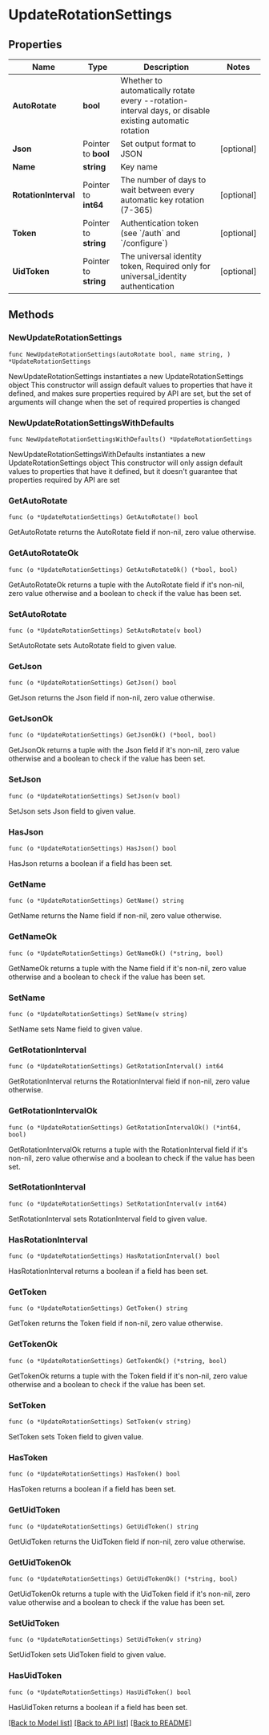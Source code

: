 # UpdateRotationSettings

## Properties

Name | Type | Description | Notes
------------ | ------------- | ------------- | -------------
**AutoRotate** | **bool** | Whether to automatically rotate every --rotation-interval days, or disable existing automatic rotation | 
**Json** | Pointer to **bool** | Set output format to JSON | [optional] 
**Name** | **string** | Key name | 
**RotationInterval** | Pointer to **int64** | The number of days to wait between every automatic key rotation (7-365) | [optional] 
**Token** | Pointer to **string** | Authentication token (see &#x60;/auth&#x60; and &#x60;/configure&#x60;) | [optional] 
**UidToken** | Pointer to **string** | The universal identity token, Required only for universal_identity authentication | [optional] 

## Methods

### NewUpdateRotationSettings

`func NewUpdateRotationSettings(autoRotate bool, name string, ) *UpdateRotationSettings`

NewUpdateRotationSettings instantiates a new UpdateRotationSettings object
This constructor will assign default values to properties that have it defined,
and makes sure properties required by API are set, but the set of arguments
will change when the set of required properties is changed

### NewUpdateRotationSettingsWithDefaults

`func NewUpdateRotationSettingsWithDefaults() *UpdateRotationSettings`

NewUpdateRotationSettingsWithDefaults instantiates a new UpdateRotationSettings object
This constructor will only assign default values to properties that have it defined,
but it doesn't guarantee that properties required by API are set

### GetAutoRotate

`func (o *UpdateRotationSettings) GetAutoRotate() bool`

GetAutoRotate returns the AutoRotate field if non-nil, zero value otherwise.

### GetAutoRotateOk

`func (o *UpdateRotationSettings) GetAutoRotateOk() (*bool, bool)`

GetAutoRotateOk returns a tuple with the AutoRotate field if it's non-nil, zero value otherwise
and a boolean to check if the value has been set.

### SetAutoRotate

`func (o *UpdateRotationSettings) SetAutoRotate(v bool)`

SetAutoRotate sets AutoRotate field to given value.


### GetJson

`func (o *UpdateRotationSettings) GetJson() bool`

GetJson returns the Json field if non-nil, zero value otherwise.

### GetJsonOk

`func (o *UpdateRotationSettings) GetJsonOk() (*bool, bool)`

GetJsonOk returns a tuple with the Json field if it's non-nil, zero value otherwise
and a boolean to check if the value has been set.

### SetJson

`func (o *UpdateRotationSettings) SetJson(v bool)`

SetJson sets Json field to given value.

### HasJson

`func (o *UpdateRotationSettings) HasJson() bool`

HasJson returns a boolean if a field has been set.

### GetName

`func (o *UpdateRotationSettings) GetName() string`

GetName returns the Name field if non-nil, zero value otherwise.

### GetNameOk

`func (o *UpdateRotationSettings) GetNameOk() (*string, bool)`

GetNameOk returns a tuple with the Name field if it's non-nil, zero value otherwise
and a boolean to check if the value has been set.

### SetName

`func (o *UpdateRotationSettings) SetName(v string)`

SetName sets Name field to given value.


### GetRotationInterval

`func (o *UpdateRotationSettings) GetRotationInterval() int64`

GetRotationInterval returns the RotationInterval field if non-nil, zero value otherwise.

### GetRotationIntervalOk

`func (o *UpdateRotationSettings) GetRotationIntervalOk() (*int64, bool)`

GetRotationIntervalOk returns a tuple with the RotationInterval field if it's non-nil, zero value otherwise
and a boolean to check if the value has been set.

### SetRotationInterval

`func (o *UpdateRotationSettings) SetRotationInterval(v int64)`

SetRotationInterval sets RotationInterval field to given value.

### HasRotationInterval

`func (o *UpdateRotationSettings) HasRotationInterval() bool`

HasRotationInterval returns a boolean if a field has been set.

### GetToken

`func (o *UpdateRotationSettings) GetToken() string`

GetToken returns the Token field if non-nil, zero value otherwise.

### GetTokenOk

`func (o *UpdateRotationSettings) GetTokenOk() (*string, bool)`

GetTokenOk returns a tuple with the Token field if it's non-nil, zero value otherwise
and a boolean to check if the value has been set.

### SetToken

`func (o *UpdateRotationSettings) SetToken(v string)`

SetToken sets Token field to given value.

### HasToken

`func (o *UpdateRotationSettings) HasToken() bool`

HasToken returns a boolean if a field has been set.

### GetUidToken

`func (o *UpdateRotationSettings) GetUidToken() string`

GetUidToken returns the UidToken field if non-nil, zero value otherwise.

### GetUidTokenOk

`func (o *UpdateRotationSettings) GetUidTokenOk() (*string, bool)`

GetUidTokenOk returns a tuple with the UidToken field if it's non-nil, zero value otherwise
and a boolean to check if the value has been set.

### SetUidToken

`func (o *UpdateRotationSettings) SetUidToken(v string)`

SetUidToken sets UidToken field to given value.

### HasUidToken

`func (o *UpdateRotationSettings) HasUidToken() bool`

HasUidToken returns a boolean if a field has been set.


[[Back to Model list]](../README.md#documentation-for-models) [[Back to API list]](../README.md#documentation-for-api-endpoints) [[Back to README]](../README.md)


